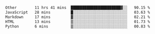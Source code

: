 <!--START_SECTION:waka-->

```txt
Other        11 hrs 41 mins  ██████████████████████▓░░   90.15 %
JavaScript   28 mins         █░░░░░░░░░░░░░░░░░░░░░░░░   03.63 %
Markdown     17 mins         ▓░░░░░░░░░░░░░░░░░░░░░░░░   02.21 %
HTML         13 mins         ▒░░░░░░░░░░░░░░░░░░░░░░░░   01.73 %
Python       6 mins          ▒░░░░░░░░░░░░░░░░░░░░░░░░   00.83 %
```

<!--END_SECTION:waka--> 
 
